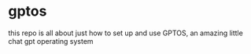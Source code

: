 # gptos
this repo is all about just how to set up and use GPTOS, an amazing little chat gpt operating system
